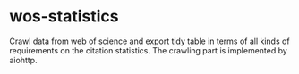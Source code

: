 # wos-statistics

Crawl data from web of science and export tidy table in terms of all kinds of requirements on the citation statistics. The crawling part is implemented by aiohttp.